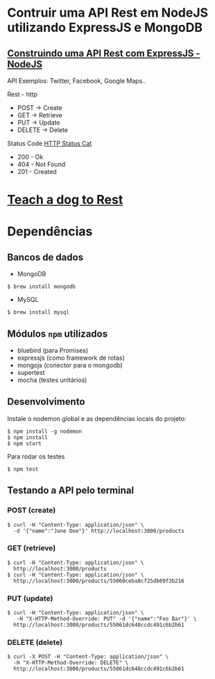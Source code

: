 # Contruir uma API Rest em NodeJS utilizando ExpressJS e MongoDB
## [Construindo uma API Rest com ExpressJS - NodeJS](https://www.eventials.com/wbruno.moraes/construindo-uma-api-rest-com-expressjs-nodejs-2/)


API
Exemplos: Twitter, Facebook, Google Maps..

Rest - http
* POST -> Create
* GET -> Retrieve
* PUT -> Update
* DELETE -> Delete

Status Code [HTTP Status Cat](https://www.flickr.com/photos/girliemac/sets/72157628409467125)
* 200 - Ok
* 404 - Not Found
* 201 - Created


# [Teach a dog to Rest](https://blog.apigee.com/detail/restful_api_design)

# Dependências

## Bancos de dados
* MongoDB
```
$ brew install mongodb
```
* MySQL
```
$ brew install mysql
```

## Módulos `npm` utilizados
* bluebird (para Promises)
* expressjs (como framework de rotas)
* mongojs (conector para o mongodb)
* supertest
* mocha (testes unitários)


## Desenvolvimento

Instale o nodemon global e as dependências locais do projeto:

```
$ npm install -g nodemon
$ npm install
$ npm start
```

Para rodar os testes
```
$ npm test
```

## Testando a API pelo terminal

### POST (create)
```
$ curl -H "Content-Type: application/json" \
  -d '{"name":"Jane Doe"}' http://localhost:3000/products
```

### GET (retrieve)
```
$ curl -H "Content-Type: application/json" \
  http://localhost:3000/products
$ curl -H "Content-Type: application/json" \
  http://localhost:3000/products/55060ceba8cf25db09f3b216
```

### PUT (update)
```
$ curl -H "Content-Type: application/json" \
   -H "X-HTTP-Method-Override: PUT" -d '{"name":"Foo Bar"}' \
  http://localhost:3000/products/55061dc648ccdc491c6b2b61
```

### DELETE (delete)
```
$ curl -X POST -H "Content-Type: application/json" \
  -H "X-HTTP-Method-Override: DELETE" \
  http://localhost:3000/products/55061dc648ccdc491c6b2b61
```

